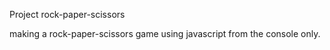 Project rock-paper-scissors

making a rock-paper-scissors game using javascript from the console only.